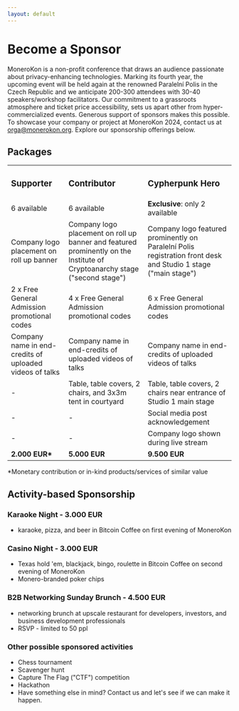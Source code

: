 ```yaml
---
layout: default
---
```

<h1>Become a Sponsor</h1>

MoneroKon is a non-profit conference that draws an audience passionate about privacy-enhancing technologies. Marking its fourth year, the upcoming event will be held again at the renowned Paralelní Polis in the Czech Republic and we anticipate 200-300 attendees with 30-40 speakers/workshop facilitators. Our commitment to a grassroots atmosphere and ticket price accessibility, sets us apart other from hyper-commercialized events. Generous support of sponsors makes this possible. To showcase your company or project at MoneroKon 2024, contact us at [orga@monerokon.org](mailto:orga@monerokon.org). Explore our sponsorship offerings below.<br>
<h2>Packages</h2>
<table>
<tbody>
<tr style="height: 23px;">
<td style="height: 23px;"><h3>Supporter</h3></td>
<td style="height: 23px;"><h3>Contributor</h3></td>
<td style="height: 23px;"><h3>Cypherpunk Hero</h3></td>
</tr>
<tr style="height: 23px;">
<td style="height: 23px;">6 available</td>
<td style="height: 23px;">6 available</td>
<td style="height: 23px;"><strong>Exclusive</strong>: only 2 available</td>
</tr>
<tr style="height: 23px;">
<td style="height: 23px;">Company logo placement on roll up banner</td>
<td style="height: 23px;">Company logo placement on roll up banner and featured prominently on the Institute of Cryptoanarchy stage ("second stage")</td>
<td style="height: 23px;">Company logo featured prominently on Paralelní Polis registration front desk and Studio 1 stage ("main stage")</td>
</tr>
<tr style="height: 23px;">
<td style="height: 23px;">2 x Free General Admission promotional codes</td>
<td style="height: 23px;">4 x Free General Admission promotional codes</td>
<td style="height: 23px;">6 x Free General Admission promotional codes</td>
</tr>
<tr style="height: 23px;">
<td style="height: 23px;">Company name in end-credits of uploaded videos of talks</td>
<td style="height: 23px;">Company name in end-credits of uploaded videos of talks</td>
<td style="height: 23px;">Company name in end-credits of uploaded videos of talks</td>
</tr>
<tr style="height: 23px;">
<td style="height: 23px;"> - </td>
<td style="height: 23px;">Table, table covers, 2 chairs, and 3x3m tent in courtyard</td>
<td style="height: 23px;">Table, table covers, 2 chairs near entrance of Studio 1 main stage</td>
</tr>
<tr style="height: 23px;">
<td style="height: 23px;"> - </td>
<td style="height: 23px;"> - </td>
<td style="height: 23px;">Social media post acknowledgement</td>
</tr>
<tr style="height: 23px;">
<td style="height: 23px;"> - </td>
<td style="height: 23px;"> - </td>
<td style="height: 23px;">Company logo shown during live stream</td>
</tr>
<tr style="height: 23px;">
<td style="height: 23px;"><strong>2.000 EUR*</strong></td>
<td style="height: 23px;"><strong>5.000 EUR</strong></td>
<td style="height: 23px;"><strong>9.500 EUR</strong></td>
</tr>
</tbody>
</table>
*Monetary contribution or in-kind products/services of similar value
<br>
<h2>Activity-based Sponsorship</h2>

<h3>Karaoke Night - 3.000 EUR</h3>
<ul>
<li>karaoke, pizza, and beer in Bitcoin Coffee on first evening of MoneroKon</li>
</ul>

<h3>Casino Night - 3.000 EUR</h3>
<ul>
<li>Texas hold 'em, blackjack, bingo, roulette in Bitcoin Coffee on second evening of MoneroKon</li>
<li>Monero-branded poker chips</li>
</ul>

<h3>B2B Networking Sunday Brunch - 4.500 EUR</h3>
<ul>
<li>networking brunch at upscale restaurant for developers, investors, and business development professionals</li>
<li>RSVP - limited to 50 ppl</li>
</ul>

<h3>Other possible sponsored activities</h3>
<ul>
<li>Chess tournament</li>
<li>Scavenger hunt</li>
<li>Capture The Flag ("CTF") competition</li>
<li>Hackathon</li>
<li>Have something else in mind? Contact us and let's see if we can make it happen.</li>
</ul>
